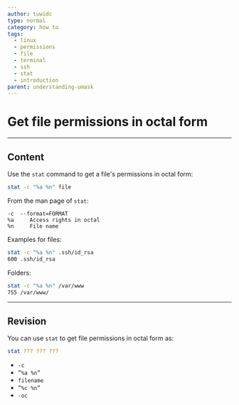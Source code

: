 ```yaml
---
author: tuwidc
type: normal
category: how to
tags:
  - linux
  - permissions
  - file
  - terminal
  - ssh
  - stat
  - introduction
parent: understanding-umask
---
```


# Get file permissions in octal form


---

## Content

Use the `stat` command to get a file's permissions in octal form:

```bash
stat -c "%a %n" file
```

From the man page of `stat`:

```plain-text
-c  --format=FORMAT
%a     Access rights in octal
%n     File name
```

Examples for files:

```bash
stat -c "%a %n" .ssh/id_rsa 
600 .ssh/id_rsa
```

Folders:

```bash
stat -c "%a %n" /var/www
755 /var/www/
```


---

## Revision

You can use `stat` to get file permissions in octal form as:

```bash
stat ??? ??? ???
```

* `-c`
* `”%a %n”`
* `filename`
* `”%c %n”`
* `-oc`

